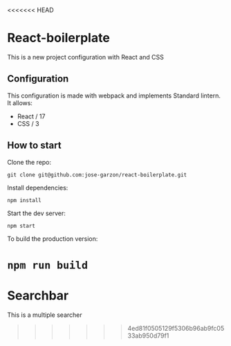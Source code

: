 <<<<<<< HEAD
# React-boilerplate

This is a new project configuration with React and CSS

## Configuration

This configuration is made with webpack and implements Standard lintern.
It allows:

- React / 17
- CSS / 3

## How to start

Clone the repo:

`git clone git@github.com:jose-garzon/react-boilerplate.git`

Install dependencies:

`npm install`

Start the dev server:

`npm start`

To build the production version:

`npm run build`
=======
# Searchbar
This is a multiple searcher
>>>>>>> 4ed81f0505129f5306b96ab9fc0533ab950d79f1
